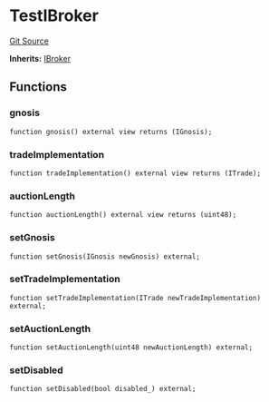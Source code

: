 # TestIBroker
[Git Source](https://github.com/larrythecucumber321/protocol/blob/77d337b8595ba96d069ded321419b36a61984170/contracts/interfaces/IBroker.sol)

**Inherits:**
[IBroker](/contracts/interfaces/IBroker.sol/interface.IBroker.md)


## Functions
### gnosis


```solidity
function gnosis() external view returns (IGnosis);
```

### tradeImplementation


```solidity
function tradeImplementation() external view returns (ITrade);
```

### auctionLength


```solidity
function auctionLength() external view returns (uint48);
```

### setGnosis


```solidity
function setGnosis(IGnosis newGnosis) external;
```

### setTradeImplementation


```solidity
function setTradeImplementation(ITrade newTradeImplementation) external;
```

### setAuctionLength


```solidity
function setAuctionLength(uint48 newAuctionLength) external;
```

### setDisabled


```solidity
function setDisabled(bool disabled_) external;
```

